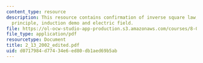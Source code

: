 ```yaml
---
content_type: resource
description: This resource contains confirmation of inverse square law, superposition
  principle, induction demo and electric field.
file: https://ol-ocw-studio-app-production.s3.amazonaws.com/courses/8-02x-physics-ii-electricity-magnetism-with-an-experimental-focus-spring-2005/d0717984d77434e6ed80db1aed69b5ab_2_13_2002_edited.pdf
file_type: application/pdf
resourcetype: Document
title: 2_13_2002_edited.pdf
uid: d0717984-d774-34e6-ed80-db1aed69b5ab
---
```

